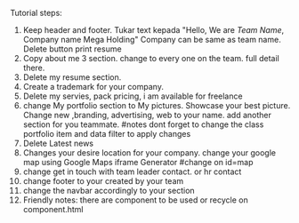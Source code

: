Tutorial steps:

1. Keep header and footer. Tukar text kepada "Hello, We are *Team Name*, Company name Mega Holding" Company can be same as team name. Delete button print resume
2. Copy about me 3 section. change to every one on the team. full detail there.
3. Delete my resume section.
4. Create a trademark for your company.
5. Delete my servies, pack pricing, i am available for freelance
6. change My portfolio section to My pictures. Showcase your best picture. Change new ,branding, advertising, web to your name. add another section for you teammate. #notes dont forget to change the class portfolio item and data filter to apply changes
7. Delete Latest news
8. Changes your desire location for your company. change your google map using Google Maps iframe Generator #change on id=map
9. change get in touch with team leader contact. or hr contact
10. change footer to your created by your team
11. change the navbar accordingly to your section
12. Friendly notes: there are component to be used or recycle on component.html
